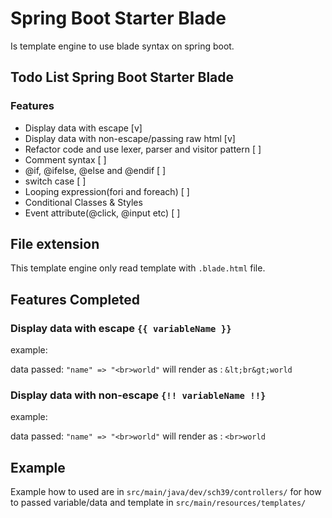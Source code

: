 # Spring Boot Starter Blade
Is template engine to use blade syntax on spring boot.

## Todo List Spring Boot Starter Blade

### Features
- Display data with escape [v]
- Display data with non-escape/passing raw html [v]
- Refactor code and use lexer, parser and visitor pattern [ ]
- Comment syntax [ ]
- @if, @ifelse, @else and @endif [ ]
- switch case [ ]
- Looping expression(fori and foreach) [ ]
- Conditional Classes & Styles
- Event attribute(@click, @input etc) [ ]

## File extension
This template engine only read template with `.blade.html` file.

## Features Completed
### Display data with escape `{{ variableName }}`
  example:

  data passed: `"name" => "<br>world"`
  will render as : `&lt;br&gt;world`

### Display data with non-escape `{!! variableName !!}`
  example:

  data passed: `"name" => "<br>world"`
  will render as : `<br>world`

## Example
Example how to used are in `src/main/java/dev/sch39/controllers/` for how to passed variable/data and template in `src/main/resources/templates/`